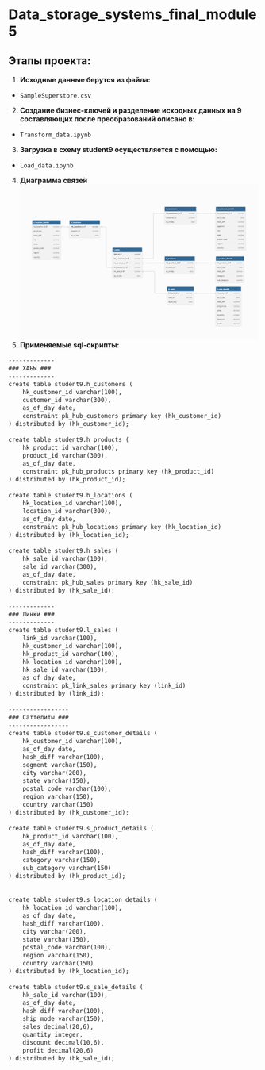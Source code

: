 # Data_storage_systems_final_module5
## Этапы проекта:
1. **Исходные данные берутся из файла:**

- `SampleSuperstore.csv`

2. **Создание бизнес-ключей и разделение исходных данных на 9 составляющих после преобразований описано в:** 

- `Transform_data.ipynb`

3. **Загрузка в схему student9 осуществляется с помощью:**

- `Load_data.ipynb`

4. **Диаграмма связей** ![Скриншот](Diagram.PNG)
5. **Применяемые sql-скрипты:**
```
-------------
### ХАБЫ ###
-------------
create table student9.h_customers (
    hk_customer_id varchar(100),
    customer_id varchar(300),
    as_of_day date,
    constraint pk_hub_customers primary key (hk_customer_id)
) distributed by (hk_customer_id);

create table student9.h_products (
    hk_product_id varchar(100),
    product_id varchar(300),
    as_of_day date,
    constraint pk_hub_products primary key (hk_product_id)
) distributed by (hk_product_id);

create table student9.h_locations (
    hk_location_id varchar(100),
    location_id varchar(300),
    as_of_day date,
    constraint pk_hub_locations primary key (hk_location_id)
) distributed by (hk_location_id);

create table student9.h_sales (
    hk_sale_id varchar(100),
    sale_id varchar(300),
    as_of_day date,
    constraint pk_hub_sales primary key (hk_sale_id)
) distributed by (hk_sale_id);

-------------
### Линки ###
-------------
create table student9.l_sales (
    link_id varchar(100),
    hk_customer_id varchar(100),
    hk_product_id varchar(100),
    hk_location_id varchar(100),
    hk_sale_id varchar(100),
    as_of_day date,
    constraint pk_link_sales primary key (link_id)
) distributed by (link_id);

-----------------
### Саттелиты ###
-----------------
create table student9.s_customer_details (
    hk_customer_id varchar(100),
    as_of_day date,
    hash_diff varchar(100),
    segment varchar(150),
    city varchar(200),
    state varchar(150),
    postal_code varchar(100),
    region varchar(150),
    country varchar(150)
) distributed by (hk_customer_id);

create table student9.s_product_details (
    hk_product_id varchar(100),
    as_of_day date,
    hash_diff varchar(100),
    category varchar(150),
    sub_category varchar(150)
) distributed by (hk_product_id);


create table student9.s_location_details (
    hk_location_id varchar(100),
    as_of_day date,
    hash_diff varchar(100),
    city varchar(200),
    state varchar(150),
    postal_code varchar(100),
    region varchar(150),
    country varchar(150)
) distributed by (hk_location_id);

create table student9.s_sale_details (
    hk_sale_id varchar(100),
    as_of_day date,
    hash_diff varchar(100),
    ship_mode varchar(150),
    sales decimal(20,6),
    quantity integer,
    discount decimal(10,6),
    profit decimal(20,6)
) distributed by (hk_sale_id);
```
